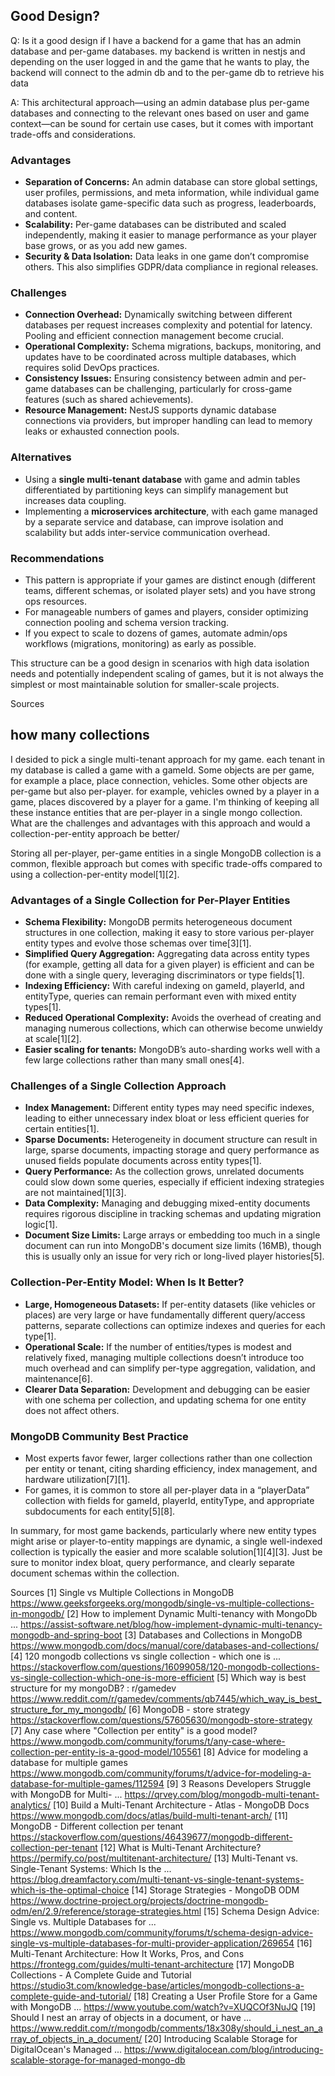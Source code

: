 ## Good Design?

Q: Is it a good design if I have a backend for a game that has an admin database and per-game databases. my backend is written in nestjs and depending on the user logged in and the game that he wants to play, the backend will connect to the admin db and to the per-game db to retrieve his data

A: This architectural approach—using an admin database plus per-game databases and connecting to the relevant ones based on user and game context—can be sound for certain use cases, but it comes with important trade-offs and considerations.

### Advantages

- **Separation of Concerns:** An admin database can store global settings, user profiles, permissions, and meta information, while individual game databases isolate game-specific data such as progress, leaderboards, and content.
- **Scalability:** Per-game databases can be distributed and scaled independently, making it easier to manage performance as your player base grows, or as you add new games.
- **Security & Data Isolation:** Data leaks in one game don’t compromise others. This also simplifies GDPR/data compliance in regional releases.

### Challenges

- **Connection Overhead:** Dynamically switching between different databases per request increases complexity and potential for latency. Pooling and efficient connection management become crucial.
- **Operational Complexity:** Schema migrations, backups, monitoring, and updates have to be coordinated across multiple databases, which requires solid DevOps practices.
- **Consistency Issues:** Ensuring consistency between admin and per-game databases can be challenging, particularly for cross-game features (such as shared achievements).
- **Resource Management:** NestJS supports dynamic database connections via providers, but improper handling can lead to memory leaks or exhausted connection pools.

### Alternatives

- Using a **single multi-tenant database** with game and admin tables differentiated by partitioning keys can simplify management but increases data coupling.
- Implementing a **microservices architecture**, with each game managed by a separate service and database, can improve isolation and scalability but adds inter-service communication overhead.

### Recommendations

- This pattern is appropriate if your games are distinct enough (different teams, different schemas, or isolated player sets) and you have strong ops resources.
- For manageable numbers of games and players, consider optimizing connection pooling and schema version tracking.
- If you expect to scale to dozens of games, automate admin/ops workflows (migrations, monitoring) as early as possible.

This structure can be a good design in scenarios with high data isolation needs and potentially independent scaling of games, but it is not always the simplest or most maintainable solution for smaller-scale projects.

Sources

## how many collections

I desided to pick a single multi-tenant approach for my game. each tenant in my database is called a game with a gameId. Some objects are per game, for example a place, place connection, vehicles. Some other objects are per-game but also per-player. for example, vehicles owned by a player in a game, places discovered by a player for a game. I'm thinking of keeping all these instance entities that are per-player in a single mongo collection. What are the challenges and advantages with this approach and would a collection-per-entity approach be better/

Storing all per-player, per-game entities in a single MongoDB collection is a common, flexible approach but comes with specific trade-offs compared to using a collection-per-entity model[1][2].

### Advantages of a Single Collection for Per-Player Entities

- **Schema Flexibility:** MongoDB permits heterogeneous document structures in one collection, making it easy to store various per-player entity types and evolve those schemas over time[3][1].
- **Simplified Query Aggregation:** Aggregating data across entity types (for example, getting all data for a given player) is efficient and can be done with a single query, leveraging discriminators or type fields[1].
- **Indexing Efficiency:** With careful indexing on gameId, playerId, and entityType, queries can remain performant even with mixed entity types[1].
- **Reduced Operational Complexity:** Avoids the overhead of creating and managing numerous collections, which can otherwise become unwieldy at scale[1][2].
- **Easier scaling for tenants:** MongoDB’s auto-sharding works well with a few large collections rather than many small ones[4].

### Challenges of a Single Collection Approach

- **Index Management:** Different entity types may need specific indexes, leading to either unnecessary index bloat or less efficient queries for certain entities[1].
- **Sparse Documents:** Heterogeneity in document structure can result in large, sparse documents, impacting storage and query performance as unused fields populate documents across entity types[1].
- **Query Performance:** As the collection grows, unrelated documents could slow down some queries, especially if efficient indexing strategies are not maintained[1][3].
- **Data Complexity:** Managing and debugging mixed-entity documents requires rigorous discipline in tracking schemas and updating migration logic[1].
- **Document Size Limits:** Large arrays or embedding too much in a single document can run into MongoDB's document size limits (16MB), though this is usually only an issue for very rich or long-lived player histories[5].

### Collection-Per-Entity Model: When Is It Better?

- **Large, Homogeneous Datasets:** If per-entity datasets (like vehicles or places) are very large or have fundamentally different query/access patterns, separate collections can optimize indexes and queries for each type[1].
- **Operational Scale:** If the number of entities/types is modest and relatively fixed, managing multiple collections doesn’t introduce too much overhead and can simplify per-type aggregation, validation, and maintenance[6].
- **Clearer Data Separation:** Development and debugging can be easier with one schema per collection, and updating schema for one entity does not affect others.

### MongoDB Community Best Practice

- Most experts favor fewer, larger collections rather than one collection per entity or tenant, citing sharding efficiency, index management, and hardware utilization[7][1].
- For games, it is common to store all per-player data in a “playerData” collection with fields for gameId, playerId, entityType, and appropriate subdocuments for each entity[5][8].

In summary, for most game backends, particularly where new entity types might arise or player-to-entity mappings are dynamic, a single well-indexed collection is typically the easier and more scalable solution[1][4][3]. Just be sure to monitor index bloat, query performance, and clearly separate document schemas within the collection.

Sources
[1] Single vs Multiple Collections in MongoDB https://www.geeksforgeeks.org/mongodb/single-vs-multiple-collections-in-mongodb/
[2] How to implement Dynamic Multi-tenancy with MongoDb ... https://assist-software.net/blog/how-implement-dynamic-multi-tenancy-mongodb-and-spring-boot
[3] Databases and Collections in MongoDB https://www.mongodb.com/docs/manual/core/databases-and-collections/
[4] 120 mongodb collections vs single collection - which one is ... https://stackoverflow.com/questions/16099058/120-mongodb-collections-vs-single-collection-which-one-is-more-efficient
[5] Which way is best structure for my mongoDB? : r/gamedev https://www.reddit.com/r/gamedev/comments/qb7445/which_way_is_best_structure_for_my_mongodb/
[6] MongoDB - store strategy https://stackoverflow.com/questions/57605630/mongodb-store-strategy
[7] Any case where "Collection per entity" is a good model? https://www.mongodb.com/community/forums/t/any-case-where-collection-per-entity-is-a-good-model/105561
[8] Advice for modeling a database for multiple games https://www.mongodb.com/community/forums/t/advice-for-modeling-a-database-for-multiple-games/112594
[9] 3 Reasons Developers Struggle with MongoDB for Multi- ... https://qrvey.com/blog/mongodb-multi-tenant-analytics/
[10] Build a Multi-Tenant Architecture - Atlas - MongoDB Docs https://www.mongodb.com/docs/atlas/build-multi-tenant-arch/
[11] MongoDB - Different collection per tenant https://stackoverflow.com/questions/46439677/mongodb-different-collection-per-tenant
[12] What is Multi-Tenant Architecture? https://permify.co/post/multitenant-architecture/
[13] Multi-Tenant vs. Single-Tenant Systems: Which Is the ... https://blog.dreamfactory.com/multi-tenant-vs-single-tenant-systems-which-is-the-optimal-choice
[14] Storage Strategies - MongoDB ODM https://www.doctrine-project.org/projects/doctrine-mongodb-odm/en/2.9/reference/storage-strategies.html
[15] Schema Design Advice: Single vs. Multiple Databases for ... https://www.mongodb.com/community/forums/t/schema-design-advice-single-vs-multiple-databases-for-multi-provider-application/269654
[16] Multi-Tenant Architecture: How It Works, Pros, and Cons https://frontegg.com/guides/multi-tenant-architecture
[17] MongoDB Collections - A Complete Guide and Tutorial https://studio3t.com/knowledge-base/articles/mongodb-collections-a-complete-guide-and-tutorial/
[18] Creating a User Profile Store for a Game with MongoDB ... https://www.youtube.com/watch?v=XUQCOf3NuJQ
[19] Should I nest an array of objects in a document, or have ... https://www.reddit.com/r/mongodb/comments/18x308y/should_i_nest_an_array_of_objects_in_a_document/
[20] Introducing Scalable Storage for DigitalOcean's Managed ... https://www.digitalocean.com/blog/introducing-scalable-storage-for-managed-mongo-db
